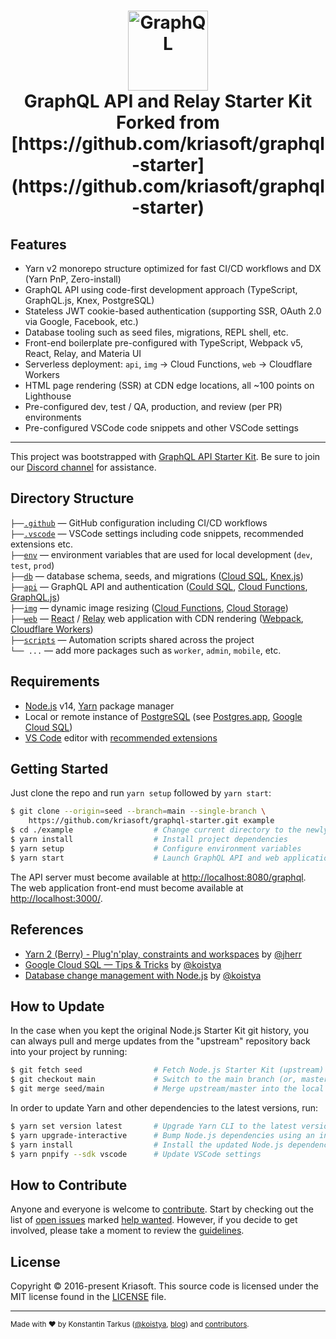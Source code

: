 <h1 align="center">
  <img src="https://s.tarkus.me/graphql-logo.png" width="128" height="128" alt="GraphQL" /><br>
  GraphQL API and Relay Starter Kit
  Forked from [https://github.com/kriasoft/graphql-starter](https://github.com/kriasoft/graphql-starter) 
</h1>

## Features

- Yarn v2 monorepo structure optimized for fast CI/CD workflows and DX (Yarn PnP, Zero-install)
- GraphQL API using code-first development approach (TypeScript, GraphQL.js, Knex, PostgreSQL)
- Stateless JWT cookie-based authentication (supporting SSR, OAuth 2.0 via Google, Facebook, etc.)
- Database tooling such as seed files, migrations, REPL shell, etc.
- Front-end boilerplate pre-configured with TypeScript, Webpack v5, React, Relay, and Materia UI
- Serverless deployment: `api`, `img` → Cloud Functions, `web` → Cloudflare Workers
- HTML page rendering (SSR) at CDN edge locations, all ~100 points on Lighthouse
- Pre-configured dev, test / QA, production, and review (per PR) environments
- Pre-configured VSCode code snippets and other VSCode settings

---

This project was bootstrapped with [GraphQL API Starter Kit](https://github.com/kriasoft/graphql-starter).
Be sure to join our [Discord channel](https://discord.com/invite/bSsv7XM) for assistance.

## Directory Structure

`├──`[`.github`](.github) — GitHub configuration including CI/CD workflows<br>
`├──`[`.vscode`](.vscode) — VSCode settings including code snippets, recommended extensions etc.<br>
`├──`[`env`](./env) — environment variables that are used for local development (`dev`, `test`, `prod`)<br>
`├──`[`db`](./db) — database schema, seeds, and migrations ([Cloud SQL](https://cloud.google.com/sql), [Knex.js](https://knexjs.org/))<br>
`├──`[`api`](./api) — GraphQL API and authentication ([Could SQL](https://cloud.google.com/sql), [Cloud Functions](https://cloud.google.com/functions), [GraphQL.js](https://graphql.org/graphql-js/))<br>
`├──`[`img`](./img) — dynamic image resizing ([Cloud Functions](https://cloud.google.com/functions), [Cloud Storage](https://cloud.google.com/storage))<br>
`├──`[`web`](./web) — [React](https://reactjs.org/) / [Relay](https://relay.dev/) web application with CDN rendering ([Webpack](https://webpack.js.org/), [Cloudflare Workers](https://workers.cloudflare.com/))<br>
`├──`[`scripts`](./scripts) — Automation scripts shared across the project<br>
`└── ...` — add more packages such as `worker`, `admin`, `mobile`, etc.

## Requirements

- [Node.js](https://nodejs.org/) v14, [Yarn](https://yarnpkg.com/) package manager
- Local or remote instance of [PostgreSQL](https://www.postgresql.org/) (see [Postgres.app](https://postgresapp.com/), [Google Cloud SQL](https://cloud.google.com/sql))
- [VS Code](https://code.visualstudio.com/) editor with [recommended extensions](.vscode/extensions.json)

## Getting Started

Just clone the repo and run `yarn setup` followed by `yarn start`:

```bash
$ git clone --origin=seed --branch=main --single-branch \
    https://github.com/kriasoft/graphql-starter.git example
$ cd ./example                  # Change current directory to the newly created one
$ yarn install                  # Install project dependencies
$ yarn setup                    # Configure environment variables
$ yarn start                    # Launch GraphQL API and web application
```

The API server must become available at [http://localhost:8080/graphql](http://localhost:8080/graphql).<br>
The web application front-end must become available at [http://localhost:3000/](http://localhost:3000/).

## References

- [Yarn 2 (Berry) - Plug'n'play, constraints and workspaces](https://www.youtube.com/watch?v=HUVawJXeHfU) by [@jherr](https://github.com/jherr)
- [Google Cloud SQL — Tips & Tricks](https://medium.com/@koistya/google-cloud-sql-tips-tricks-d0fe7106c68a?sk=fe65df6e858c9b57edbda07bc67ed0e9) by [@koistya](https://github.com/koistya)
- [Database change management with Node.js](https://dev.to/koistya/database-change-management-with-node-js-12dk) by [@koistya](https://github.com/koistya)

## How to Update

In the case when you kept the original Node.js Starter Kit git history, you can
always pull and merge updates from the "upstream" repository back into your
project by running:

```bash
$ git fetch seed                # Fetch Node.js Starter Kit (upstream) repository
$ git checkout main             # Switch to the main branch (or, master branch)
$ git merge seed/main           # Merge upstream/master into the local branch
```

In order to update Yarn and other dependencies to the latest versions, run:

```bash
$ yarn set version latest       # Upgrade Yarn CLI to the latest version
$ yarn upgrade-interactive      # Bump Node.js dependencies using an interactive mode
$ yarn install                  # Install the updated Node.js dependencies
$ yarn pnpify --sdk vscode      # Update VSCode settings
```

## How to Contribute

Anyone and everyone is welcome to [contribute](.github/CONTRIBUTING.md). Start
by checking out the list of [open issues](https://github.com/kriasoft/graphql-starter/issues)
marked [help wanted](https://github.com/kriasoft/graphql-starter/issues?q=label:"help+wanted").
However, if you decide to get involved, please take a moment to review the
[guidelines](.github/CONTRIBUTING.md).

## License

Copyright © 2016-present Kriasoft. This source code is licensed under the MIT license found in the
[LICENSE](https://github.com/kriasoft/graphql-starter/blob/main/LICENSE) file.

---

<sup>Made with ♥ by Konstantin Tarkus ([@koistya](https://twitter.com/koistya), [blog](https://medium.com/@koistya))
and [contributors](https://github.com/kriasoft/graphql-starter/graphs/contributors).</sup>
